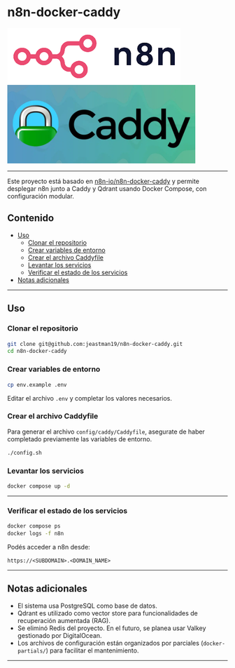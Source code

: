 # n8n-docker-caddy

<img src="./images/n8n-logo.png" >

<img src="./images/caddyserver.webp" width="430">

---

Este proyecto está basado en [n8n-io/n8n-docker-caddy](https://github.com/n8n-io/n8n-docker-caddy) y permite desplegar n8n junto a Caddy y Qdrant usando Docker Compose, con configuración modular.

## Contenido

- [Uso](#uso)
  - [Clonar el repositorio](#clonar-el-repositorio)
  - [Crear variables de entorno](#crear-variables-de-entorno)
  - [Crear el archivo Caddyfile](#crear-el-archivo-caddyfile)
  - [Levantar los servicios](#levantar-los-servicios)
  - [Verificar el estado de los servicios](#verificar-el-estado-de-los-servicios)
- [Notas adicionales](#notas-adicionales)

---

## Uso

### Clonar el repositorio

```sh
git clone git@github.com:jeastman19/n8n-docker-caddy.git
cd n8n-docker-caddy
```

### Crear variables de entorno

```sh
cp env.example .env
```

Editar el archivo `.env` y completar los valores necesarios.

### Crear el archivo Caddyfile

Para generar el archivo `config/caddy/Caddyfile`, asegurate de haber completado previamente las variables de entorno.

```sh
./config.sh
```

### Levantar los servicios

```sh
docker compose up -d
```

---

### Verificar el estado de los servicios

```sh
docker compose ps
docker logs -f n8n
```

Podés acceder a n8n desde:

```
https://<SUBDOMAIN>.<DOMAIN_NAME>
```

---

## Notas adicionales

- El sistema usa PostgreSQL como base de datos.
- Qdrant es utilizado como vector store para funcionalidades de recuperación aumentada (RAG).
- Se eliminó Redis del proyecto. En el futuro, se planea usar Valkey gestionado por DigitalOcean.
- Los archivos de configuración están organizados por parciales (`docker-partials/`) para facilitar el mantenimiento.

---